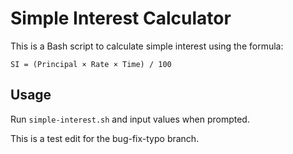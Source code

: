 # Simple Interest Calculator

This is a Bash script to calculate simple interest using the formula:

    SI = (Principal × Rate × Time) / 100

## Usage

Run `simple-interest.sh` and input values when prompted.


This is a test edit for the bug-fix-typo branch.
